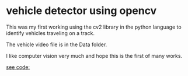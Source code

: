 # vehicle detector using opencv

This was my first working using the cv2 library in the python language to identify vehicles traveling on a track.

The vehicle video file is in the Data folder.

I like computer vision very much and hope this is the first of many works.


[see code: ](https://github.com/user/repo/blob/branch/other_file.md)